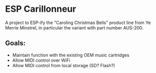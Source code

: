 ESP Carillonneur
================

A project to ESP-ify the "Caroling Christmas Bells" product line from Ye Merrie Minstrel, in particular the variant with part number AUS-200.

## Goals:

* Maintain function with the existing OEM music cartridges
* Allow MIDI control over WiFi
* Allow MIDI control from local storage (SD? Flash?)